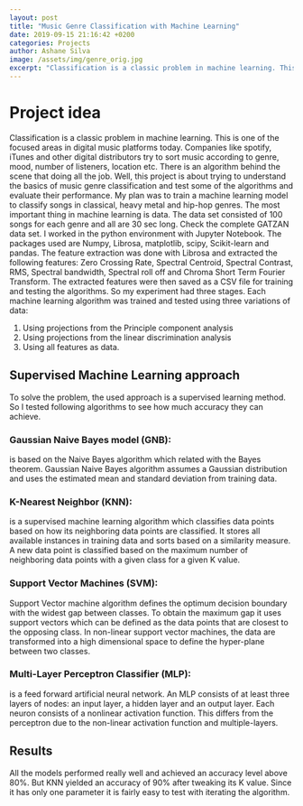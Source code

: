 ```yaml
---
layout: post
title: "Music Genre Classification with Machine Learning"
date: 2019-09-15 21:16:42 +0200
categories: Projects
author: Ashane Silva
image: /assets/img/genre_orig.jpg
excerpt: "Classification is a classic problem in machine learning. This is one of the focused areas in digital music platforms today. Companies like spotify, iTunes and other digital distributors try to sort music according to genre, mood, number of listeners, location etc. There is an algorithm behind the scene that doing all the job."
---
```


# Project idea

Classification is a classic problem in machine learning. This is one of the focused areas in digital music platforms today. Companies like spotify, iTunes and other digital distributors try to sort music according to genre, mood, number of listeners, location etc. There is an algorithm behind the scene that doing all the job. Well, this project is about trying to understand the basics of music genre classification and test some of the algorithms and evaluate their performance. 
My plan was to train a machine learning model to classify songs in classical, heavy metal and hip-hop genres. The most important thing in machine learning is data. The data set consisted of 100 songs for each genre and all are 30 sec long. Check the complete GATZAN data set. 
I worked in the python environment with Jupyter Notebook. The packages used are Numpy, Librosa, matplotlib, scipy, Scikit-learn and pandas. The feature extraction was done with Librosa and extracted the following features: Zero Crossing Rate, Spectral Centroid, Spectral Contrast, RMS, Spectral bandwidth, Spectral roll off and Chroma Short Term Fourier Transform. 
The extracted features were then saved as a CSV file for training and testing the algorithms. So my experiment had three stages. Each machine learning algorithm was trained and tested using three variations of data:
1. Using projections from the Principle component analysis 
2. Using projections from the linear discrimination analysis 
3. Using all features as data. 

## Supervised Machine Learning approach 
To solve the problem, the used approach is a supervised learning method. So I tested following algorithms to see how much accuracy they can achieve. 

### Gaussian Naive Bayes model (GNB): 
is based on the Naive Bayes algorithm which related with the Bayes theorem. Gaussian Naive Bayes algorithm assumes a Gaussian distribution and uses the estimated mean and standard deviation from training data. 

### K-Nearest Neighbor (KNN): 
is a supervised machine learning algorithm which classifies data points based on how its neighboring data points are classified. It stores all available instances in training data and sorts based on a similarity measure. A new data point is classified based on the maximum number of neighboring data points with a given class for a given K value.   

### Support Vector Machines (SVM): 
Support Vector machine algorithm defines the optimum decision boundary with the widest gap between classes. To obtain the maximum gap it uses support vectors which can be defined as the data points that are closest to the opposing class. In non-linear support vector machines, the data are transformed into a high dimensional space to define the hyper-plane between two classes. 

### Multi-Layer Perceptron Classifier (MLP):
is a feed forward artificial neural network. An MLP consists of at least three layers of nodes: an input layer, a hidden layer and an output layer. Each neuron consists of a nonlinear activation function. This differs from the perceptron due to the non-linear activation function and multiple-layers.

## Results
All the models performed really well and achieved an accuracy level above 80%. But KNN yielded an accuracy of 90% after tweaking its K value. Since it has only one parameter it is fairly easy to test with iterating the algorithm. 




 
